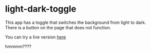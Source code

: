 # light-dark-toggle
 
This app has a toggle that switches the background from light to dark. There is a button on the page that does not function. 

You can try a live version [here](https://aquamarine-palmier-816eed.netlify.app/)


hmmmm????
